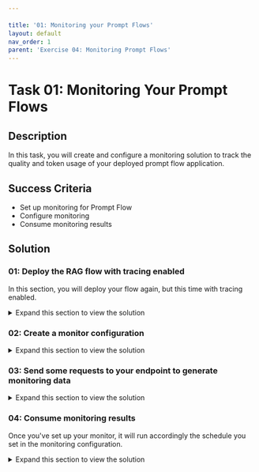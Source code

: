 ```yaml
---

title: '01: Monitoring your Prompt Flows'
layout: default
nav_order: 1
parent: 'Exercise 04: Monitoring Prompt Flows'
---
```


# Task 01: Monitoring Your Prompt Flows

## Description

In this task, you will create and configure a monitoring solution to track the quality and token usage of your deployed prompt flow application.

## Success Criteria

- Set up monitoring for Prompt Flow
- Configure monitoring
- Consume monitoring results

## Solution

### 01: Deploy the RAG flow with tracing enabled

In this section, you will deploy your flow again, but this time with tracing enabled.

<details markdown="block">
<summary>Expand this section to view the solution</summary>

1. Delete the **dist** directory created during the previous deployment

   ```bash
   rm -rf dist
   ```

1. Package your flow as a Docker image. This process will create a Dockerfile for your flow.

   1. Open a terminal in the root directory of your project.

   1. Run the following command to build your flow and create a Docker image:

      ```bash
      pf flow build --source src --output dist --format docker
      ```

   This command packages your flow and outputs it to the `dist` directory in Docker format.

1. Enable tracing in your flow.

   1. Open the following file: **dist/flow/flow.flex.yaml**

   1. Update its content with:

      ```
      app_insights_enabled: true

      inputs:
        question:
          type: string
        chat_history:
          type: object
      entry: chat_request:get_response
      ```

   1. Save the file.

1. To ensure Python can locate the modules in the flow source directory, you need to set the **PYTHONPATH** environment variable. In your terminal, run the following command:

   ```bash
   export PYTHONPATH=./src:$PYTHONPATH
   ```

   {: .note }
   > **Note:**
   > Skipping this step will result in a `ModuleNotFoundError: No module named 'chat_request'`.

   Now, you're ready to deploy your flow.

1. Open the deployment script: **util/deploy_moe.py**

1. Navigate to line **77** and update it with the following code to configure your flow to work with the AI Studio Test Chat interface:

   ```python
        model = Model(
            name="ragwithtrace",
            path=flow_path,  # path to the promptflow folder
            properties=[  # enables the chat interface in the endpoint test tab
                ["azureml.promptflow.source_flow_id", "ragwithtrace"],
                ["azureml.promptflow.mode", "chat"],
                ["azureml.promptflow.chat_input", "question"],
                ["azureml.promptflow.chat_output", "answer"]
            ]
        ),
   ```

1. In the terminal, run the following command, replacing `XXXX` in both the `endpoint-name` and `deployment-name` with a unique four-digit number of your choice:

   ```bash
   python util/deploy_moe.py --endpoint-name rag-XXXX-endpoint --deployment-name rag-XXXX-deployment
   ```

   > **Important:**
   > Use a different endpoint and deployment name than the one used in the previous exercise.

1. Upon completion, you should see output similar to the following in your terminal:

   ![IMAGE OF DEPLOYMENT COMPLETION](images/monitor01.png)

   {: .note }
   > **Note:**
   > If you encounter the error "Key based authentication is not permitted on this storage account," enable the **Allow storage account key access** option in the **Configuration** section of your storage account in the Azure portal.

</details>

### 02: Create a monitor configuration

<details markdown="block">
<summary>Expand this section to view the solution</summary>

1. Create a **monitor.py** file in the **local** folder and add the following content, updating the **Update your Azure resources details** section with your deployment details:

   ```python
   from azure.ai.ml import MLClient
   from azure.ai.ml.entities import (
       MonitorSchedule,
       CronTrigger,
       MonitorDefinition,
       ServerlessSparkCompute,
       MonitoringTarget,
       AlertNotification,
       GenerationSafetyQualityMonitoringMetricThreshold,
       GenerationSafetyQualitySignal,
       BaselineDataRange,
       LlmData,
   )
   from azure.ai.ml.entities._inputs_outputs import Input
   from azure.ai.ml.constants import MonitorTargetTasks, MonitorDatasetContext
   from azure.identity import DefaultAzureCredential
   
   credential = DefaultAzureCredential()

   # Update your Azure resources details
   subscription_id = "[your_subscription_id]"
   resource_group = "[your_resource_group_id]"
   aoai_deployment_name = "gpt-4"
   aoai_connection_name = "aoai-connection"
   project_name = "[your_ai_studio_project_name]"  # Ex: ai-project-lh7b37cbhixdq
   endpoint_name = "[your_endpoint_name]"  # Ex: rag-PCLN-endpoint
   deployment_name = "[your_deployment_name]"  # Ex: rag-PCLN-deployment
   
   # These variables can be renamed, but it's not necessary
   app_trace_name = "app_traces"
   app_trace_version = "1"
   monitor_name = "gen_ai_monitor_generation_quality"
   defaultgsqsignalname = "gsq-signal"
   
   # Set the frequency and notification emails for the monitor
   trigger_schedule = CronTrigger(expression="*/5 * * * *")
   notification_emails_list = ["test@example.com", "def@example.com"]
   
   ml_client = MLClient(
       credential=credential,
       subscription_id=subscription_id,
       resource_group_name=resource_group,
       workspace_name=project_name,
   )
   
   spark_compute = ServerlessSparkCompute(instance_type="standard_e4s_v3", runtime_version="3.3")
   monitoring_target = MonitoringTarget(
       ml_task=MonitorTargetTasks.QUESTION_ANSWERING,
       endpoint_deployment_id=f"azureml:{endpoint_name}:{deployment_name}",
   )
   
   # Set thresholds (0.7 = 70%)
   aggregated_groundedness_pass_rate = 0.7
   aggregated_relevance_pass_rate = 0.7
   aggregated_coherence_pass_rate = 0.7
   aggregated_fluency_pass_rate = 0.7
   
   # Create a Generation Safety Quality (GSQ) signal
   generation_quality_thresholds = GenerationSafetyQualityMonitoringMetricThreshold(
       groundedness={"aggregated_groundedness_pass_rate": aggregated_groundedness_pass_rate},
       relevance={"aggregated_relevance_pass_rate": aggregated_relevance_pass_rate},
       coherence={"aggregated_coherence_pass_rate": aggregated_coherence_pass_rate},
       fluency={"aggregated_fluency_pass_rate": aggregated_fluency_pass_rate},
   )
   input_data = Input(
       type="uri_folder",
       path=f"{endpoint_name}-{deployment_name}-{app_trace_name}:{app_trace_version}",
   )
   data_window = BaselineDataRange(lookback_window_size="P7D", lookback_window_offset="P0D")
   production_data = LlmData(
       data_column_names={"prompt_column": "question", "completion_column": "answer", "context_column": "context"},
       input_data=input_data,
       data_window=data_window,
   )
   
   gsq_signal = GenerationSafetyQualitySignal(
       connection_id=f"/subscriptions/{subscription_id}/resourceGroups/{resource_group}/providers/Microsoft.MachineLearningServices/workspaces/{project_name}/connections/{aoai_connection_name}",
       metric_thresholds=generation_quality_thresholds,
       production_data=[production_data],
       sampling_rate=1.0,
       properties={
           "aoai_deployment_name": aoai_deployment_name,
           "enable_action_analyzer": "false",
           "azureml.modelmonitor.gsq_thresholds": '[{"metricName":"average_fluency","threshold":{"value":4}},{"metricName":"average_coherence","threshold":{"value":4}}]',
       },
   )
   
   monitoring_signals = {
       defaultgsqsignalname: gsq_signal,
   }
   
   monitor_settings = MonitorDefinition(
       compute=spark_compute,
       monitoring_target=monitoring_target,
       monitoring_signals=monitoring_signals,
       alert_notification=AlertNotification(emails=notification_emails_list),
   )
   
   model_monitor = MonitorSchedule(
       name=monitor_name,
       trigger=trigger_schedule,
       create_monitor=monitor_settings,
   )
   
   ml_client.schedules.begin_create_or_update(model_monitor)
   ```

1. Now, run the `monitor.py` program to create your monitor configuration:

   ```bash
   python local/monitor.py
   ```

   ![MONITORING](images/monitor02.png)

Your monitoring configuration is now set up.

</details>

### 03: Send some requests to your endpoint to generate monitoring data

<details markdown="block">
<summary>Expand this section to view the solution</summary>

1. Update the **local/test.py** program created earlier with the new endpoint and API key

   ![MONITORING](images/monitor03.png)

1. Run the **local/test.py** program multiple times to generate some requests

```bash
python local/test.py
```

   ![MONITORING](images/monitor04.png)

{: .note }
> **Note:**
> You can vary the question content for each request by modifying it on line **19** of the `test.py` program.

</details>

### 04: Consume monitoring results

Once you've set up your monitor, it will run accordingly the schedule you set in the monitoring configuration.

<details markdown="block">
<summary>Expand this section to view the solution</summary>

1. Go to the **Monitoring (preview)** tab within the deployment to view the monitoring results.

1. Go to the **Generation quality** tab to monitor the quality of your application over time. Metrics shown include:

    - **Violation count**: Sum of violations for a given metric (e.g., Fluency) during the time window.
    - **Average score**: Average score for all instances (or requests) over the time window.

    The **Generation quality violations** card shows the **violation rate**, which is the number of violations divided by the total number of possible violations. Adjust thresholds and computation frequency (default: daily) in the settings.

   ![LLMOps Workshop](images/dash_quality.png)

1. Go to the **Operational** tab to view near real-time operational metrics for the deployment, including:

    - Request count
    - Latency
    - Error rate

   ![LLMOps Workshop](images/lab4grab12.png)

[Reference](https://learn.microsoft.com/en-us/azure/ai-studio/how-to/monitor-quality-safety?tabs=azure-studio#advanced-monitoring-configuration-with-sdk-v2)

### 05: Enable tracing in Application Insights

You can enable tracing in Application Insights by selecting your workspace's Application Insights.

<details markdown="block">
<summary>Expand this section to view the solution</summary>

1. Open Application Insights, select **Usage and estimated costs** from the left menu, then choose **Custom metrics (Preview)**.

1. Select **With dimensions** and save the change.

1. Navigate to the **Metrics** tab, select **Promptflow standard metrics** from the Metric Namespace, and explore metrics using different aggregation methods.

1. View tracing in the transactional data.

   ![LLMOps Workshop](images/dash_insights.png)

[Reference](https://learn.microsoft.com/en-us/azure/ai-studio/how-to/develop/trace-production-sdk)

</details>
